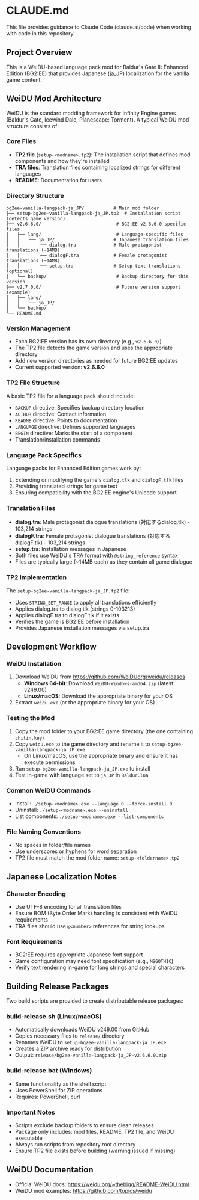 # CLAUDE.md

This file provides guidance to Claude Code (claude.ai/code) when working with code in this repository.

## Project Overview

This is a WeiDU-based language pack mod for Baldur's Gate II: Enhanced Edition (BG2:EE) that provides Japanese (ja_JP) localization for the vanilla game content.

## WeiDU Mod Architecture

WeiDU is the standard modding framework for Infinity Engine games (Baldur's Gate, Icewind Dale, Planescape: Torment). A typical WeiDU mod structure consists of:

### Core Files
- **TP2 file** (`setup-<modname>.tp2`): The installation script that defines mod components and how they're installed
- **TRA files**: Translation files containing localized strings for different languages
- **README**: Documentation for users

### Directory Structure
```
bg2ee-vanilla-langpack-ja_JP/           # Main mod folder
├── setup-bg2ee-vanilla-langpack-ja_JP.tp2  # Installation script (detects game version)
├── v2.6.6.0/                            # BG2:EE v2.6.6.0 specific files
│   ├── lang/                            # Language-specific files
│   │   └── ja_JP/                      # Japanese translation files
│   │       ├── dialog.tra              # Male protagonist translations (~14MB)
│   │       ├── dialogF.tra             # Female protagonist translations (~14MB)
│   │       └── setup.tra               # Setup text translations (optional)
│   └── backup/                          # Backup directory for this version
├── v2.7.0.0/                            # Future version support (example)
│   ├── lang/
│   │   └── ja_JP/
│   └── backup/
└── README.md
```

### Version Management
- Each BG2:EE version has its own directory (e.g., `v2.6.6.0/`)
- The TP2 file detects the game version and uses the appropriate directory
- Add new version directories as needed for future BG2:EE updates
- Current supported version: **v2.6.6.0**

### TP2 File Structure
A basic TP2 file for a language pack should include:
- `BACKUP` directive: Specifies backup directory location
- `AUTHOR` directive: Contact information
- `README` directive: Points to documentation
- `LANGUAGE` directive: Defines supported languages
- `BEGIN` directive: Marks the start of a component
- Translation/installation commands

### Language Pack Specifics
Language packs for Enhanced Edition games work by:
1. Extending or modifying the game's `dialog.tlk` and `dialogF.tlk` files
2. Providing translated strings for game text
3. Ensuring compatibility with the BG2:EE engine's Unicode support

### Translation Files
- **dialog.tra**: Male protagonist dialogue translations (対応するdialog.tlk) - 103,214 strings
- **dialogF.tra**: Female protagonist dialogue translations (対応するdialogF.tlk) - 103,214 strings
- **setup.tra**: Installation messages in Japanese
- Both files use WeiDU's TRA format with `@string_reference` syntax
- Files are typically large (~14MB each) as they contain all game dialogue

### TP2 Implementation
The `setup-bg2ee-vanilla-langpack-ja_JP.tp2` file:
- Uses `STRING_SET_RANGE` to apply all translations efficiently
- Applies dialog.tra to dialog.tlk (strings 0-103213)
- Applies dialogF.tra to dialogF.tlk if it exists
- Verifies the game is BG2:EE before installation
- Provides Japanese installation messages via setup.tra

## Development Workflow

### WeiDU Installation
1. Download WeiDU from https://github.com/WeiDUorg/weidu/releases
   - **Windows 64-bit**: Download `WeiDU-Windows-amd64.zip` (latest: v249.00)
   - **Linux/macOS**: Download the appropriate binary for your OS
2. Extract `weidu.exe` (or the appropriate binary for your OS)

### Testing the Mod
1. Copy the mod folder to your BG2:EE game directory (the one containing `chitin.key`)
2. Copy `weidu.exe` to the game directory and rename it to `setup-bg2ee-vanilla-langpack-ja_JP.exe`
   - On Linux/macOS, use the appropriate binary and ensure it has execute permissions
3. Run `setup-bg2ee-vanilla-langpack-ja_JP.exe` to install
4. Test in-game with language set to `ja_JP` in `Baldur.lua`

### Common WeiDU Commands
- Install: `./setup-<modname>.exe --language 0 --force-install 0`
- Uninstall: `./setup-<modname>.exe --uninstall`
- List components: `./setup-<modname>.exe --list-components`

### File Naming Conventions
- No spaces in folder/file names
- Use underscores or hyphens for word separation
- TP2 file must match the mod folder name: `setup-<foldername>.tp2`

## Japanese Localization Notes

### Character Encoding
- Use UTF-8 encoding for all translation files
- Ensure BOM (Byte Order Mark) handling is consistent with WeiDU requirements
- TRA files should use `@<number>` references for string lookups

### Font Requirements
- BG2:EE requires appropriate Japanese font support
- Game configuration may need font specification (e.g., `MSGOTHIC`)
- Verify text rendering in-game for long strings and special characters

## Building Release Packages

Two build scripts are provided to create distributable release packages:

### build-release.sh (Linux/macOS)
- Automatically downloads WeiDU v249.00 from GitHub
- Copies necessary files to `release/` directory
- Renames WeiDU to `setup-bg2ee-vanilla-langpack-ja_JP.exe`
- Creates a ZIP archive ready for distribution
- Output: `release/bg2ee-vanilla-langpack-ja_JP-v2.6.6.0.zip`

### build-release.bat (Windows)
- Same functionality as the shell script
- Uses PowerShell for ZIP operations
- Requires: PowerShell, curl

### Important Notes
- Scripts exclude backup folders to ensure clean releases
- Package only includes: mod files, README, TP2 file, and WeiDU executable
- Always run scripts from repository root directory
- Ensure TP2 file exists before building (warning issued if missing)

## WeiDU Documentation
- Official WeiDU docs: https://weidu.org/~thebigg/README-WeiDU.html
- WeiDU mod examples: https://github.com/topics/weidu
